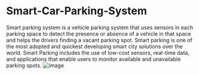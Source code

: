 # Smart-Car-Parking-System
Smart parking system is a vehicle parking system that uses sensors in each parking space  to detect the presence or absence of a vehicle in that space and helps the drivers finding a  vacant parking spot. Smart parking is one of the most adopted and quickest developing  smart city solutions over the world. Smart Parking includes the use of low-cost sensors, real-time data, and applications that enable users to monitor available and unavailable parking spots.
![image](https://user-images.githubusercontent.com/38842742/168660243-ef915674-977b-40b6-84b8-108fe2daae95.png)


